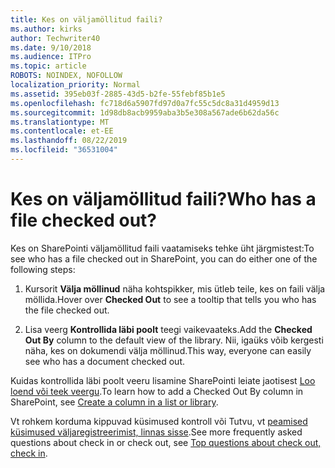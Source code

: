 ```yaml
---
title: Kes on väljamöllitud faili?
ms.author: kirks
author: Techwriter40
ms.date: 9/10/2018
ms.audience: ITPro
ms.topic: article
ROBOTS: NOINDEX, NOFOLLOW
localization_priority: Normal
ms.assetid: 395eb03f-2885-43d5-b2fe-55febf85b1e5
ms.openlocfilehash: fc718d6a5907fd97d0a7fc55c5dc8a31d4959d13
ms.sourcegitcommit: 1d98db8acb9959aba3b5e308a567ade6b62da56c
ms.translationtype: MT
ms.contentlocale: et-EE
ms.lasthandoff: 08/22/2019
ms.locfileid: "36531004"
---
```

# <a name="who-has-a-file-checked-out"></a><span data-ttu-id="d923e-102">Kes on väljamöllitud faili?</span><span class="sxs-lookup"><span data-stu-id="d923e-102">Who has a file checked out?</span></span>

<span data-ttu-id="d923e-103">Kes on SharePointi väljamöllitud faili vaatamiseks tehke üht järgmistest:</span><span class="sxs-lookup"><span data-stu-id="d923e-103">To see who has a file checked out in SharePoint, you can do either one of the following steps:</span></span>
  
1. <span data-ttu-id="d923e-104">Kursorit **Välja möllinud** näha kohtspikker, mis ütleb teile, kes on faili välja möllida.</span><span class="sxs-lookup"><span data-stu-id="d923e-104">Hover over **Checked Out** to see a tooltip that tells you who has the file checked out.</span></span> 
    
2. <span data-ttu-id="d923e-105">Lisa veerg **Kontrollida läbi poolt** teegi vaikevaateks.</span><span class="sxs-lookup"><span data-stu-id="d923e-105">Add the **Checked Out By** column to the default view of the library.</span></span> <span data-ttu-id="d923e-106">Nii, igaüks võib kergesti näha, kes on dokumendi välja möllinud.</span><span class="sxs-lookup"><span data-stu-id="d923e-106">This way, everyone can easily see who has a document checked out.</span></span> 
    
<span data-ttu-id="d923e-107">Kuidas kontrollida läbi poolt veeru lisamine SharePointi leiate jaotisest [Loo loend või teek veergu](https://go.microsoft.com/fwlink/?linkid=2019591).</span><span class="sxs-lookup"><span data-stu-id="d923e-107">To learn how to add a Checked Out By column in SharePoint, see [Create a column in a list or library](https://go.microsoft.com/fwlink/?linkid=2019591).</span></span> 
  
<span data-ttu-id="d923e-108">Vt rohkem korduma kippuvad küsimused kontroll või Tutvu, vt [peamised küsimused väljaregistreerimist, linnas sisse](https://go.microsoft.com/fwlink/?linkid=2018786).</span><span class="sxs-lookup"><span data-stu-id="d923e-108">See more frequently asked questions about check in or check out, see [Top questions about check out, check in](https://go.microsoft.com/fwlink/?linkid=2018786).</span></span>
  

